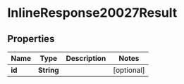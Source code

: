 # InlineResponse20027Result

## Properties
Name | Type | Description | Notes
------------ | ------------- | ------------- | -------------
**id** | **String** |  |  [optional]
